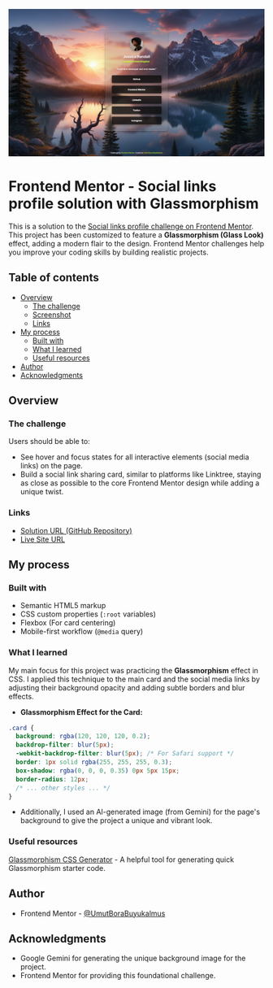 ![](./preview.png)

# Frontend Mentor - Social links profile solution with Glassmorphism

This is a solution to the [Social links profile challenge on Frontend Mentor](https://www.frontendmentor.io/challenges/social-links-profile-UG32l9m6dQ). This project has been customized to feature a **Glassmorphism (Glass Look)** effect, adding a modern flair to the design. Frontend Mentor challenges help you improve your coding skills by building realistic projects.

## Table of contents

- [Overview](#overview)
  - [The challenge](#the-challenge)
  - [Screenshot](#screenshot)
  - [Links](#links)
- [My process](#my-process)
  - [Built with](#built-with)
  - [What I learned](#what-i-learned)
  - [Useful resources](#useful-resources)
- [Author](#author)
- [Acknowledgments](#acknowledgments)

## Overview

### The challenge

Users should be able to:

- See hover and focus states for all interactive elements (social media links) on the page.
- Build a social link sharing card, similar to platforms like Linktree, staying as close as possible to the core Frontend Mentor design while adding a unique twist.

### Links

- [Solution URL (GitHub Repository)](https://github.com/UmutBoraBuyukalmus/social-links-profile-with-glassmorphism)
- [Live Site URL](https://umutborabuyukalmus.github.io/social-links-profile-with-glassmorphism/)

## My process

### Built with

- Semantic HTML5 markup
- CSS custom properties (`:root` variables)
- Flexbox (For card centering)
- Mobile-first workflow (`@media` query)

### What I learned

My main focus for this project was practicing the **Glassmorphism** effect in CSS. I applied this technique to the main card and the social media links by adjusting their background opacity and adding subtle borders and blur effects.

- **Glassmorphism Effect for the Card:**
```css
.card {
  background: rgba(120, 120, 120, 0.2);
  backdrop-filter: blur(5px);
  -webkit-backdrop-filter: blur(5px); /* For Safari support */
  border: 1px solid rgba(255, 255, 255, 0.3);
  box-shadow: rgba(0, 0, 0, 0.35) 0px 5px 15px;
  border-radius: 12px;
  /* ... other styles ... */
}
```
- Additionally, I used an AI-generated image (from Gemini) for the page's background to give the project a unique and vibrant look.

### Useful resources

[Glassmorphism CSS Generator](https://css.glass/) - A helpful tool for generating quick Glassmorphism starter code.

## Author

- Frontend Mentor - [@UmutBoraBuyukalmus](https://www.frontendmentor.io/profile/UmutBoraBuyukalmus)

## Acknowledgments

- Google Gemini for generating the unique background image for the project.
- Frontend Mentor for providing this foundational challenge.
